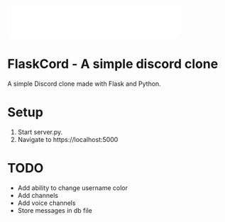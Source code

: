 <img src="fskr.png" width="384"/>

# FlaskCord - A simple discord clone
A simple Discord clone made with Flask and Python.

# Setup
1. Start server.py.
2. Navigate to https://localhost:5000

# TODO
- Add ability to change username color
- Add channels
- Add voice channels
- Store messages in db file
